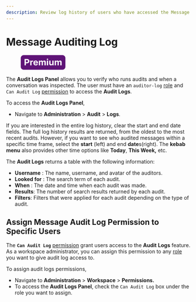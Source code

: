 ```yaml
---
description: Review log history of users who have accessed the Message Auditing Panel.
---
```


# Message Auditing Log

<figure><img src="../.gitbook/assets/Premium.svg" alt=""><figcaption></figcaption></figure>

The **Audit Logs Panel** allows you to verify who runs audits and when a conversation was inspected. The user must have an `auditor-log` [role](../setup-and-configure/roles-in-rocket.chat.md) and `Can Audit Log` [permission](workspace-administration/permissions/) to access the **Audit Logs**.

To access the **Audit Logs Panel**,

* Navigate to **Administration** > **Audit** > **Logs**.

If you are interested in the entire log history, clear the start and end date fields. The full log history results are returned, from the oldest to the most recent audits. However, if you want to see who audited messages within a specific time frame, select the **start** (left) and end **date**s(right). The **kebab** **menu** also provides other time options like **Today**, **This Week,** etc.

The **Audit Logs** returns a table with the following information:

* **Username** : The name, username, and avatar of the auditors.
* **Looked for** : The search term of each audit.
* **When** : The date and time when each audit was made.
* **Results**: The number of search results returned by each audit.
* **Filters**: Filters that were applied for each audit depending on the type of audit.

## Assign Message Audit Log Permission to Specific Users

The **`Can Audit Log`** [permission](workspace-administration/permissions/) grant users access to the **Audit** **Logs** feature. As a workspace administrator, you can assign this permission to any [role ](workspace-administration/permissions/#roles)you want to give audit log access to.

To assign audit logs permissions,

* Navigate to **Administration** > **Workspace** > **Permissions.**
* To access the **Audit Logs Panel**, check the `Can Audit Log` box under the role you want to assign.
